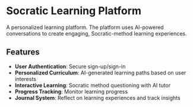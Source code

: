 
# Socratic Learning Platform

A personalized learning platform. The platform uses AI-powered conversations to create engaging, Socratic-method learning experiences.

## Features

- **User Authentication**: Secure sign-up/sign-in
- **Personalized Curriculum**: AI-generated learning paths based on user interests
- **Interactive Learning**: Socratic method questioning with AI tutor
- **Progress Tracking**: Monitor learning progress
- **Journal System**: Reflect on learning experiences and track insights
